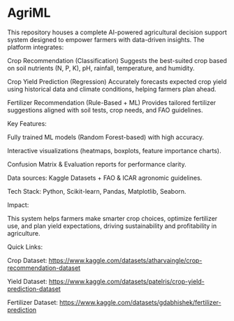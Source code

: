 # AgriML
This repository houses a complete AI-powered agricultural decision support system designed to empower farmers with data-driven insights. The platform integrates:

 Crop Recommendation (Classification)
Suggests the best-suited crop based on soil nutrients (N, P, K), pH, rainfall, temperature, and humidity.

 Crop Yield Prediction (Regression)
Accurately forecasts expected crop yield using historical data and climate conditions, helping farmers plan ahead.

 Fertilizer Recommendation (Rule-Based + ML)
Provides tailored fertilizer suggestions aligned with soil tests, crop needs, and FAO guidelines.

 Key Features:

Fully trained ML models (Random Forest-based) with high accuracy.

Interactive visualizations (heatmaps, boxplots, feature importance charts).

Confusion Matrix & Evaluation reports for performance clarity.

Data sources: Kaggle Datasets + FAO & ICAR agronomic guidelines.

Tech Stack: Python, Scikit-learn, Pandas, Matplotlib, Seaborn.

 Impact:

This system helps farmers make smarter crop choices, optimize fertilizer use, and plan yield expectations, driving sustainability and profitability in agriculture.

 Quick Links:

 Crop Dataset: https://www.kaggle.com/datasets/atharvaingle/crop-recommendation-dataset

 Yield Dataset: https://www.kaggle.com/datasets/patelris/crop-yield-prediction-dataset 

 Fertilizer Dataset: https://www.kaggle.com/datasets/gdabhishek/fertilizer-prediction

